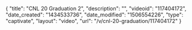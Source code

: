 {
    "title": "CNL 20 Graduation 2",
    "description": "",
    "videoid": "117404172",
    "date_created": "1434533736",
    "date_modified": "1506554226",
    "type": "captivate",
    "layout": "video",
    "url": "\/v\/cnl-20-graduation\/117404172"
}